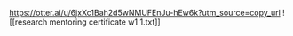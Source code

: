  https://otter.ai/u/6jxXc1Bah2d5wNMUFEnJu-hEw6k?utm_source=copy_url
 ![[research mentoring certificate w1 1.txt]]